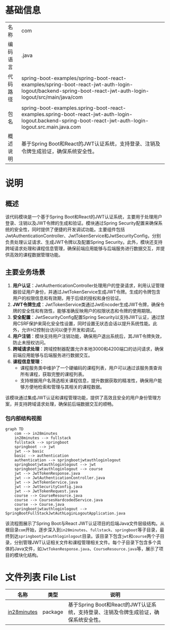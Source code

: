 # 基础信息

|      |      |
|------|------|
| 名称 | com |
| 编码语言 | .java |
| 代码路径 | spring-boot-examples/spring-boot-react-examples/spring-boot-react-jwt-auth-login-logout/backend-spring-boot-react-jwt-auth-login-logout/src/main/java/com |
| 包名 | spring-boot-examples.spring-boot-react-examples.spring-boot-react-jwt-auth-login-logout.backend-spring-boot-react-jwt-auth-login-logout.src.main.java.com |
| 概述说明 | 基于Spring Boot和React的JWT认证系统，支持登录、注销及令牌生成验证，确保系统安全性。 |

# 说明

## 概述

该代码模块是一个基于Spring Boot和React的JWT认证系统，主要用于处理用户登录、注销以及JWT令牌的生成和验证。模块通过Spring Security配置来确保系统的安全性，同时提供了便捷的开发调试功能。主要组件包括JwtAuthenticationController、JwtTokenService和JwtSecurityConfig，分别负责处理认证请求、生成JWT令牌以及配置Spring Security。此外，模块还支持跨域请求处理和课程信息管理，确保前端应用能够与后端服务进行数据交互，并提供高效的课程数据管理功能。

## 主要业务场景

1. **用户认证**：JwtAuthenticationController处理用户的登录请求，利用认证管理器验证用户身份，并通过JwtTokenService生成JWT令牌。生成的令牌包含用户的权限信息和有效期，用于后续的授权和身份验证。
2. **JWT令牌生成**：JwtTokenService类通过JwtEncoder生成JWT令牌，确保令牌的安全性和有效性，能够准确反映用户的权限状态和令牌的使用期限。
3. **安全配置**：JwtSecurityConfig配置Spring Security以支持JWT认证，通过禁用CSRF保护来简化安全性设置，同时设置无状态会话以提升系统性能。此外，允许H2控制台访问以便于开发和调试。
4. **用户注销**：模块支持用户注销功能，确保用户退出系统后，其JWT令牌失效，防止未授权访问。
5. **跨域请求处理**：跨域控制器配置允许本地3000和4200端口的访问请求，确保前端应用能够与后端服务进行数据交互。
6. **课程信息管理**：
   - 课程服务类中维护了一个硬编码的课程列表，用户可以通过该服务类查询所有课程，获取完整的课程列表。
   - 支持根据用户名筛选相关课程信息，提升数据获取的精准性，确保用户能够方便地检索和管理与其相关的课程数据。

该模块通过集成JWT认证和课程管理功能，提供了高效且安全的用户身份管理方案，并支持跨域请求处理，确保前后端数据交互的顺畅。


### 包内部结构视图

```mermaid
graph TD
    com --> in28minutes
    in28minutes --> fullstack
    fullstack --> springboot
    springboot --> jwt
    jwt --> basic
    basic --> authentication
    authentication --> springbootjwtauthloginlogout
    springbootjwtauthloginlogout --> jwt
    springbootjwtauthloginlogout --> course
    jwt --> JwtTokenResponse.java
    jwt --> JwtAuthenticationController.java
    jwt --> JwtTokenService.java
    jwt --> JwtSecurityConfig.java
    jwt --> JwtTokenRequest.java
    course --> CourseResource.java
    course --> CoursesHardcodedService.java
    course --> Course.java
    springbootjwtauthloginlogout --> SpringBootFullStackJwtAuthLoginLogoutApplication.java
```

该流程图展示了Spring Boot与React JWT认证项目的后端Java文件层级结构。从根目录`com`开始，逐步深入到`in28minutes`、`fullstack`、`springboot`等子目录，最终到达`springbootjwtauthloginlogout`目录。该目录下包含`jwt`和`course`两个子目录，分别管理JWT认证相关文件和课程管理相关文件。每个子目录下包含多个具体的Java文件，如`JwtTokenResponse.java`、`CourseResource.java`等，展示了项目的模块化结构。

# 文件列表 File List

| 名称   | 类型  | 说明 |
|-------|------|-------------|
| [in28minutes](in28minutes/_module.md) | package | 基于Spring Boot和React的JWT认证系统，支持登录、注销及令牌生成验证，确保系统安全性。 |


